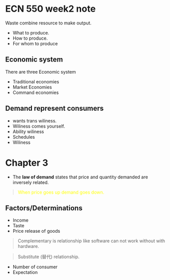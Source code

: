 # ECN 550 week2 note

Waste combine resource to make output.

+ What to produce.
+ How to produce.
+ For whom to produce

## Economic system

 There are three Economic system
 + Traditional economies
 + Market Economies
 + Command economies

## Demand represent consumers
  + wants trans wiliness.
  + Wiliness comes yourself.
  + Ability wiliness
  + Schedules
  + Wiliness

 # Chapter 3

  + The **law of demand** states that price and quantity demanded are inversely related.
  >  <span style="color: yellow"> When price goes up demand goes down. </span>

## Factors/Determinations

  + Income
  + Taste
  + Price release of goods
  > Complementary is relationship like software can not work without with hardware.

  > Substitute (替代) relationship.
  + Number of consumer
  + Expectation
  


